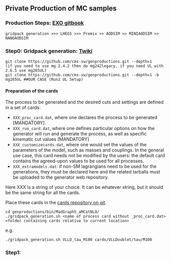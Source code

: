 ## Private Production of MC samples

### Production Steps: [EXO gitbook](https://exo-mc-and-i.gitbook.io/exo-mc-and-interpretation/how-to-sample-production-private)
```
gridpack generation >>> LHEGS >>> Premix >> AODSIM >> MINIAODSIM >> NANOAODSIM
```

### Step0: Gridpack generation: [Twiki](https://twiki.cern.ch/twiki/bin/view/CMS/QuickGuideMadGraph5aMCatNLO#Run2_UL_setup)

```
git clone https://github.com/cms-sw/genproductions.git --depth=1
(if you need to use mg 2.4.2 then do mg242legacy, if you need UL with 2.6.5 use mg265UL)
git clone https://github.com/cms-sw/genproductions.git --depth=1 -b mg265UL ##OUR CASE (Run2 UL Setup)
```


#### Preparation of the cards
The process to be generated and the desired cuts and settings are defined in a set of cards:
- ``XXX_proc_card.dat``, where one declares the process to be generated [MANDATORY].  
- ``XXX_run_card.dat``, where one defines particular options on how the generator will run and generate the process, as well as specific kinematic cut values [MANDATORY]  
- ``XXX_customizecards.dat``, where one would set the values of the parameters of the model, such as masses and couplings. In the general use case, this card needs not be modified by the users: the default card contains the agreed-upon values to be used for all processes.  
- ``XXX_extramodels.dat``: if non-SM lagrangians need to be used for the generations, they must be declared here and the related tarballs must be uploaded to the generator web repository.  

Here XXX is a string of your choice. It can be whatever string, but it should be the same string for all the cards.  

Place these cards in the [cards repository on git](https://github.com/cms-sw/genproductions/tree/master/bin/MadGraph5_aMCatNLO/cards).

```
cd genproductions/bin/MadGraph5_aMCatNLO/
./gridpack_generation.sh <name of process card without _proc_card.dat> <folder containing cards relative to current location>
```
e.g.
```
./gridpack_generation.sh VLLD_tau_M100 cards/VLLDoublet/tau/M100
```
### Step1:
